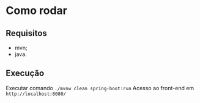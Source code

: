 # Como rodar

## Requisitos
- mvn;
- java.

## Execução
Executar comando `./mvnw clean spring-boot:run`
Acesso ao front-end em `http://localhost:8080/`

